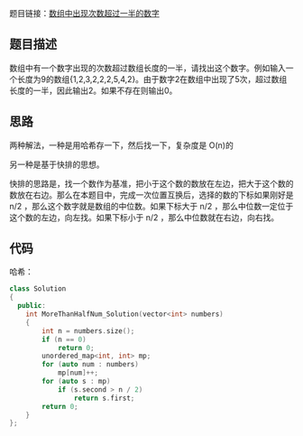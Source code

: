 题目链接：[数组中出现次数超过一半的数字](https://www.nowcoder.com/practice/e8a1b01a2df14cb2b228b30ee6a92163?tpId=13&tqId=11181&tPage=2&rp=2&ru=%2Fta%2Fcoding-interviews&qru=%2Fta%2Fcoding-interviews%2Fquestion-ranking)

## 题目描述

数组中有一个数字出现的次数超过数组长度的一半，请找出这个数字。例如输入一个长度为9的数组{1,2,3,2,2,2,5,4,2}。由于数字2在数组中出现了5次，超过数组长度的一半，因此输出2。如果不存在则输出0。

## 思路

两种解法，一种是用哈希存一下，然后找一下，复杂度是 O(n)的

另一种是基于快排的思想。

快排的思路是，找一个数作为基准，把小于这个数的数放在左边，把大于这个数的数放在右边。那么在本题目中，完成一次位置互换后，选择的数的下标如果刚好是 n/2 ，那么这个数字就是数组的中位数。如果下标大于 n/2 ，那么中位数一定位于这个数的左边，向左找。如果下标小于 n/2 ，那么中位数就在右边，向右找。

## 代码

哈希：

```cpp
class Solution
{
  public:
    int MoreThanHalfNum_Solution(vector<int> numbers)
    {
        int n = numbers.size();
        if (n == 0)
            return 0;
        unordered_map<int, int> mp;
        for (auto num : numbers)
            mp[num]++;
        for (auto s : mp)
            if (s.second > n / 2)
                return s.first;
        return 0;
    }
};
```

